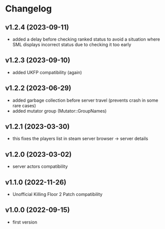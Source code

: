 # Changelog

## v1.2.4 (2023-09-11)
- added a delay before checking ranked status
  to avoid a situation where SML displays incorrect status
  due to checking it too early

## v1.2.3 (2023-09-10)
- added UKFP compatibility (again)

## v1.2.2 (2023-06-29)
- added garbage collection before server travel (prevents crash in some rare cases)
- added mutator group (Mutator::GroupNames)

## v1.2.1 (2023-03-30)
- this fixes the players list in steam server browser -> server details

## v1.2.0 (2023-03-02)
- server actors compatibility

## v1.1.0 (2022-11-26)
- Unofficial Killing Floor 2 Patch compatibility

## v1.0.0 (2022-09-15)
- first version

